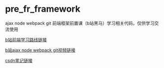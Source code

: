 # pre_fr_framework
ajax node webpack git
前端框架前置课（b站黑马）学习相关代码，仅供学习交流使用

[b站前端学习路线链接](https://www.bilibili.com/read/cv10431130/)

[b站ajax node webpack git视频链接](https://www.bilibili.com/video/BV1MN411y7pw/?vd_source=c1eee3a069258e9ee868a50d07d8ba36)

[csdn笔记链接](https://blog.csdn.net/weixin_44403520/article/details/132514228)
